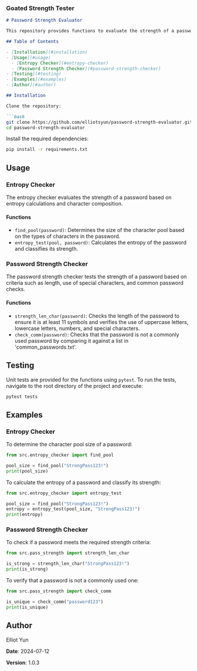 ### Goated Strength Tester

```markdown
# Password Strength Evaluator

This repository provides functions to evaluate the strength of a password based on entropy calculations and character composition. It also includes functions to check if a password meets specific criteria and if it is a commonly used password.

## Table of Contents

- [Installation](#installation)
- [Usage](#usage)
  - [Entropy Checker](#entropy-checker)
  - [Password Strength Checker](#password-strength-checker)
- [Testing](#testing)
- [Examples](#examples)
- [Author](#author)

## Installation

Clone the repository:

```bash
git clone https://github.com/elliotsyun/password-strength-evaluator.git
cd password-strength-evaluator
```

Install the required dependencies:

```bash
pip install -r requirements.txt
```

## Usage

### Entropy Checker

The entropy checker evaluates the strength of a password based on entropy calculations and character composition.

#### Functions

- `find_pool(password)`: Determines the size of the character pool based on the types of characters in the password.
- `entropy_test(pool, password)`: Calculates the entropy of the password and classifies its strength.

### Password Strength Checker

The password strength checker tests the strength of a password based on criteria such as length, use of special characters, and common password checks.

#### Functions

- `strength_len_char(password)`: Checks the length of the password to ensure it is at least 11 symbols and verifies the use of uppercase letters, lowercase letters, numbers, and special characters.
- `check_comm(password)`: Checks that the password is not a commonly used password by comparing it against a list in 'common_passwords.txt'.

## Testing

Unit tests are provided for the functions using `pytest`. To run the tests, navigate to the root directory of the project and execute:

```bash
pytest tests
```

## Examples

### Entropy Checker

To determine the character pool size of a password:

```python
from src.entropy_checker import find_pool

pool_size = find_pool("StrongPass123!")
print(pool_size)
```

To calculate the entropy of a password and classify its strength:

```python
from src.entropy_checker import entropy_test

pool_size = find_pool("StrongPass123!")
entropy = entropy_test(pool_size, "StrongPass123!")
print(entropy)
```

### Password Strength Checker

To check if a password meets the required strength criteria:

```python
from src.pass_strength import strength_len_char

is_strong = strength_len_char("StrongPass123!")
print(is_strong)
```

To verify that a password is not a commonly used one:

```python
from src.pass_strength import check_comm

is_unique = check_comm("password123")
print(is_unique)
```

## Author

Elliot Yun

**Date**: 2024-07-12

**Version**: 1.0.3
```
